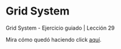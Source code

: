 # Grid System
Grid System - Ejercicio guiado | Lección 29

Mira cómo quedó haciendo click [aquí](https://itsandromeda.github.io/Grid-System/).
